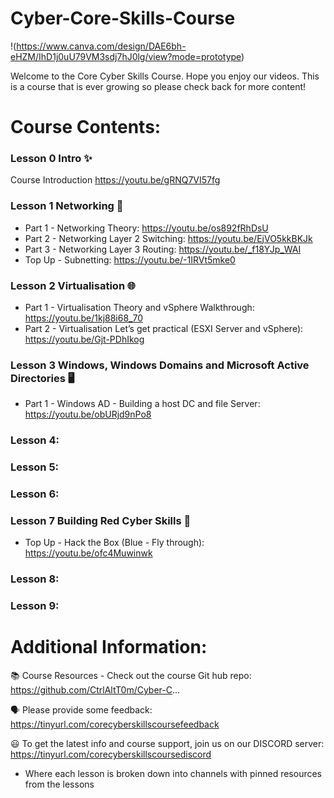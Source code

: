 # Cyber-Core-Skills-Course
!(https://www.canva.com/design/DAE6bh-eHZM/IhD1j0uU79VM3sdj7hJ0lg/view?mode=prototype)

Welcome to the Core Cyber Skills Course. Hope you enjoy our videos.
This is a course that is ever growing so please check back for more content!

# Course Contents:

### Lesson 0 Intro ✨
Course Introduction https://youtu.be/gRNQ7VI57fg


### Lesson 1 Networking 🔀
- Part 1 - Networking Theory: https://youtu.be/os892fRhDsU 
- Part 2 - Networking Layer 2 Switching: https://youtu.be/EjVO5kkBKJk 
- Part 3 - Networking Layer 3 Routing: https://youtu.be/_f18YJp_WAI 
- Top Up - Subnetting: https://youtu.be/-1IRVt5mke0 


### Lesson 2 Virtualisation 🌐
- Part 1 - Virtualisation Theory and vSphere Walkthrough: https://youtu.be/1kj88i68_70
- Part 2 - Virtualisation Let’s get practical (ESXI Server and vSphere): https://youtu.be/Gjt-PDhIkog


### Lesson 3 Windows, Windows Domains and Microsoft Active Directories 🖥️
- Part 1 - Windows AD - Building a host DC and file Server: https://youtu.be/obURjd9nPo8


### Lesson 4:


### Lesson 5:


### Lesson 6:


### Lesson 7 Building Red Cyber Skills 📕
- Top Up - Hack the Box (Blue - Fly through): https://youtu.be/ofc4Muwinwk


### Lesson 8:


### Lesson 9:




# Additional Information:

📚 Course Resources - Check out the course Git hub repo: https://github.com/CtrlAltT0m/Cyber-C...

🗣️ Please provide some feedback: 
https://tinyurl.com/corecyberskillscoursefeedback

😃 To get the latest info and course support, join us on our DISCORD server: 
https://tinyurl.com/corecyberskillscoursediscord
- Where each lesson is broken down into channels with pinned resources from the lessons


